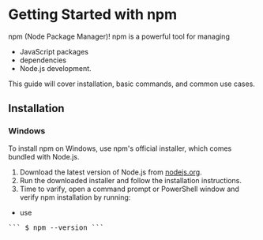 # Getting Started with npm

npm (Node Package Manager)! npm is a powerful tool for managing 
* JavaScript packages
* dependencies
* Node.js development.

This guide will cover installation, basic commands, and common use cases.

## Installation

### Windows

To install npm on Windows, use npm's official installer, which comes bundled with Node.js.

1. Download the latest version of Node.js from [nodejs.org](https://nodejs.org).
2. Run the downloaded installer and follow the installation instructions.
3. Time to varify, open a command prompt or PowerShell window and verify npm installation by running:

* use
<pre>``` $ npm --version ```</pre>


